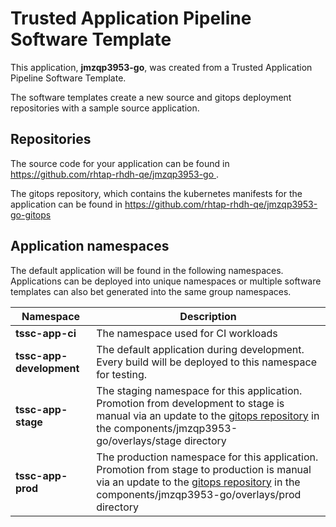 # Trusted Application Pipeline Software Template

This application, **jmzqp3953-go**, was created from a Trusted Application Pipeline Software Template.

The software templates create a new source and gitops deployment repositories with a sample source application. 

## Repositories

The source code for your application can be found in [https://github.com/rhtap-rhdh-qe/jmzqp3953-go ](https://github.com/rhtap-rhdh-qe/jmzqp3953-go ).
 
The gitops repository, which contains the kubernetes manifests for the application can be found in 
[https://github.com/rhtap-rhdh-qe/jmzqp3953-go-gitops ](https://github.com/rhtap-rhdh-qe/jmzqp3953-go-gitops ) 

## Application namespaces 

The default application will be found in the following namespaces. Applications can be deployed into unique namespaces or multiple software templates can also bet generated into the same group namespaces.  

|  Namespace   |  Description   |  
| -------- | -------- |
| **tssc-app-ci** | The namespace used for CI workloads |
| **tssc-app-development** | The default application during development. Every build will be deployed to this namespace for testing. |
| **tssc-app-stage** | The staging namespace for this application. Promotion from development to stage is manual via an update to the [gitops repository](https://github.com/rhtap-rhdh-qe/jmzqp3953-go-gitops ) in the components/jmzqp3953-go/overlays/stage directory |
| **tssc-app-prod** | The production namespace for this application. Promotion from stage to production is manual via an update to the [gitops repository](https://github.com/rhtap-rhdh-qe/jmzqp3953-go-gitops ) in the components/jmzqp3953-go/overlays/prod directory |